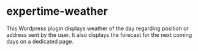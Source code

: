 # expertime-weather
 This Wordpress plugin displays weather of the day regarding position or address sent by the user. It also displays the forecast for the next coming days on a dedicated page.
